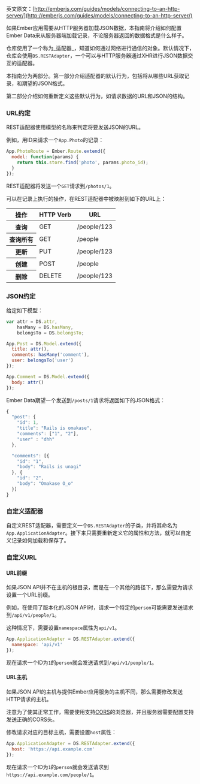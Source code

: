 英文原文：[http://emberjs.com/guides/models/connecting-to-an-http-server/](http://emberjs.com/guides/models/connecting-to-an-http-server/)

如果Ember应用需要从HTTP服务器加载JSON数据，本指南将介绍如何配置Ember Data来从服务器端加载记录，不论服务器返回的数据格式是什么样子。

仓库使用了一个称为_适配器_，知道如何通过网络进行通信的对象。默认情况下，仓库会使用`DS.RESTAdapter`，一个可以与HTTP服务器通过XHR进行JSON数据交互的适配器。

本指南分为两部分。第一部分介绍适配器的默认行为，包括将从哪些URL获取记录，和期望的JSON格式。

第二部分介绍如何重新定义这些默认行为，如请求数据的URL和JSON的结构。

### URL约定

REST适配器使用模型的名称来判定将要发送JSON的URL。

例如，用ID来请求一个`App.Photo`的记录：

```js
App.PhotoRoute = Ember.Route.extend({
  model: function(params) {
    return this.store.find('photo', params.photo_id);
  }
});
```

REST适配器将发送一个`GET`请求到`/photos/1`。

可以在记录上执行的操作，在REST适配器中被映射到如下的URL上：

<table>
  <thead>
    <tr><th>操作</th><th>HTTP Verb</th><th>URL</th></tr>
  </thead>
  <tbody>
    <tr><th>查询</th><td>GET</td><td>/people/123</td></tr>
    <tr><th>查询所有</th><td>GET</td><td>/people</td></tr>
    <tr><th>更新</th><td>PUT</td><td>/people/123</td></tr>
    <tr><th>创建</th><td>POST</td><td>/people</td></tr>
    <tr><th>删除</th><td>DELETE</td><td>/people/123</td></tr>
  </tbody>
</table>

### JSON约定

给定如下模型：

```js
var attr = DS.attr,
    hasMany = DS.hasMany,
    belongsTo = DS.belongsTo;

App.Post = DS.Model.extend({
  title: attr(),
  comments: hasMany('comment'),
  user: belongsTo('user')
});

App.Comment = DS.Model.extend({
  body: attr()
});
```

Ember Data期望一个发送到`/posts/1`请求将返回如下的JSON格式：

```js
{
  "post": {
    "id": 1,
    "title": "Rails is omakase",
    "comments": ["1", "2"],
    "user" : "dhh"
  },

  "comments": [{
    "id": "1",
    "body": "Rails is unagi"
  }, {
    "id": "2",
    "body": "Omakase O_o"
  }]
}
```

### 自定义适配器

自定义REST适配器，需要定义一个`DS.RESTAdapter`的子类，并将其命名为`App.ApplicationAdapter`。接下来只需要重新定义它的属性和方法，就可以自定义记录如何加载和保存了。

### 自定义URL

#### URL前缀

如果JSON API并不在主机的根目录，而是在一个其他的路径下，那么需要为请求设置一个URL前缀。

例如，在使用了版本化的JSON API时，请求一个特定的`person`可能需要发送请求到`/api/v1/people/1`。

这种情况下，需要设置`namespace`属性为`api/v1`。

```js
App.ApplicationAdapter = DS.RESTAdapter.extend({
  namespace: 'api/v1'
});
```

现在请求一个ID为`1`的`person`就会发送请求到`/api/v1/people/1`。

#### URL主机

如果JSON API的主机与提供Ember应用服务的主机不同，那么需要修改发送HTTP请求的主机。

注意为了使其正常工作，需要使用支持[CORS](http://www.html5rocks.com/en/tutorials/cors/)的浏览器，并且服务器需要配置支持发送正确的CORS头。

修改请求对应的目标主机，需要设置`host`属性：

```js
App.ApplicationAdapter = DS.RESTAdapter.extend({
  host: 'https://api.example.com'
});
```

现在请求一个ID为`1`的`person`就会发送请求到`https://api.example.com/people/1`。
